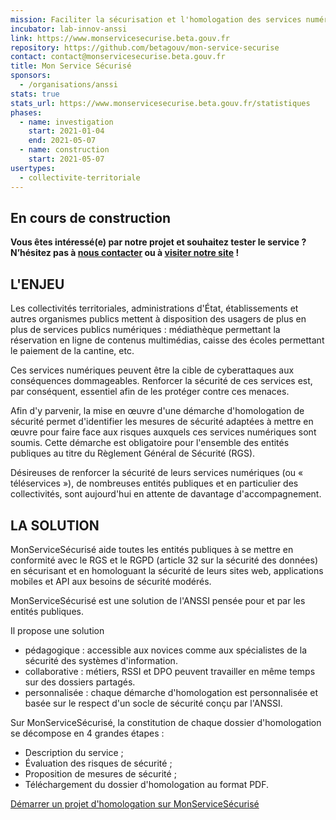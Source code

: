 ```yaml
---
mission: Faciliter la sécurisation et l'homologation des services numériques
incubator: lab-innov-anssi
link: https://www.monservicesecurise.beta.gouv.fr
repository: https://github.com/betagouv/mon-service-securise
contact: contact@monservicesecurise.beta.gouv.fr
title: Mon Service Sécurisé
sponsors:
  - /organisations/anssi
stats: true
stats_url: https://www.monservicesecurise.beta.gouv.fr/statistiques
phases:
  - name: investigation
    start: 2021-01-04
    end: 2021-05-07
  - name: construction
    start: 2021-05-07
usertypes:
  - collectivite-territoriale
---
```

## En cours de construction

**Vous êtes intéressé(e) par notre projet et souhaitez tester le service ?
N’hésitez pas à [nous
contacter](mailto:contact@monservicesecurise.beta.gouv.fr) ou à [visiter notre
site](https://www.monservicesecurise.beta.gouv.fr/) !**

## L'ENJEU

Les collectivités territoriales, administrations d'État, établissements et
autres organismes publics mettent à disposition des usagers de plus en plus
de services publics numériques : médiathèque permettant la réservation en
ligne de contenus multimédias, caisse des écoles permettant le paiement de la
cantine, etc.

Ces services numériques peuvent être la cible de cyberattaques aux conséquences
dommageables. Renforcer la sécurité de ces services est, par conséquent,
essentiel afin de les protéger contre ces menaces.

Afin d'y parvenir, la mise en œuvre d'une démarche d'homologation de sécurité
permet d'identifier les mesures de sécurité adaptées à mettre en œuvre pour
faire face aux risques auxquels ces services numériques sont soumis. Cette
démarche est obligatoire pour l'ensemble des entités publiques au titre du
Règlement Général de Sécurité (RGS).

Désireuses de renforcer la sécurité de leurs services numériques (ou « téléservices »),
de nombreuses entités publiques et en particulier des collectivités, sont
aujourd'hui en attente de davantage d'accompagnement.

## LA SOLUTION

MonServiceSécurisé aide toutes les entités publiques à se mettre en
conformité avec le RGS et le RGPD (article 32 sur la sécurité des données)
en sécurisant et en homologuant la sécurité de leurs sites web, applications
mobiles et API aux besoins de sécurité modérés.

MonServiceSécurisé est une solution de l'ANSSI pensée pour et par les entités
publiques.

Il propose une solution
- pédagogique : accessible aux novices comme aux spécialistes de la sécurité
des systèmes d'information.
- collaborative : métiers, RSSI et DPO peuvent travailler en même temps sur
des dossiers partagés.
- personnalisée : chaque démarche d'homologation est personnalisée et basée sur
le respect d'un socle de sécurité conçu par l'ANSSI.

Sur MonServiceSécurisé, la constitution de chaque dossier d'homologation
se décompose en 4 grandes étapes :
- Description du service ;
- Évaluation des risques de sécurité ;
- Proposition de mesures de sécurité ;
- Téléchargement du dossier d'homologation au format PDF.

[Démarrer un projet d'homologation sur MonServiceSécurisé](https://www.monservicesecurise.beta.gouv.fr/connexion)
